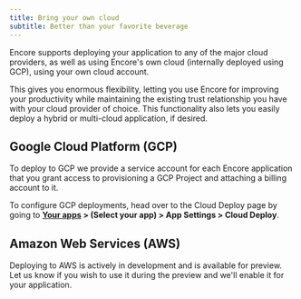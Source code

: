 ```yaml
---
title: Bring your own cloud
subtitle: Better than your favorite beverage
---
```


Encore supports deploying your application to any of the major cloud providers,
as well as using Encore's own cloud (internally deployed using GCP), using your own cloud account.

This gives you enormous flexibility, letting you use Encore for improving your productivity
while maintaining the existing trust relationship you have with your cloud provider of choice.
This functionality also lets you easily deploy a hybrid or multi-cloud application, if desired.

## Google Cloud Platform (GCP)

To deploy to GCP we provide a service account for each Encore application that you grant access
to provisioning a GCP Project and attaching a billing account to it.

To configure GCP deployments, head over to the Cloud Deploy page by going to
**[Your apps](https://app.encore.dev/) > (Select your app) > App Settings > Cloud Deploy**.

## Amazon Web Services (AWS)

Deploying to AWS is actively in development and is available for preview. Let us know if you wish to use it
during the preview and we'll enable it for your application.

<!--
Follow the instructions to create an IAM Role, and then connect the role with Encore.
[Learn more in the AWS docs](https://docs.aws.amazon.com/IAM/latest/UserGuide/id_roles_create_for-user.html).

<Callout type="warning">

For your security, make sure to check `Require external ID` and specify the
external ID provided in the instructions.

</Callout>
-->
